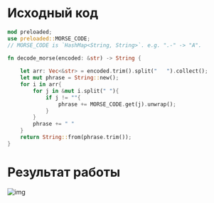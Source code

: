 # Исходный код
``` rust
mod preloaded;
use preloaded::MORSE_CODE;
// MORSE_CODE is `HashMap<String, String>`. e.g. ".-" -> "A".

fn decode_morse(encoded: &str) -> String {
    
    let arr: Vec<&str> = encoded.trim().split("   ").collect();
    let mut phrase = String::new();
    for i in arr{
        for j in &mut i.split(" "){
            if j != ""{
                phrase += MORSE_CODE.get(j).unwrap();
            }
        }
        phrase += " "
    }
    return String::from(phrase.trim());
}
```
# Результат работы
<image src="images/out.png" alt="img">